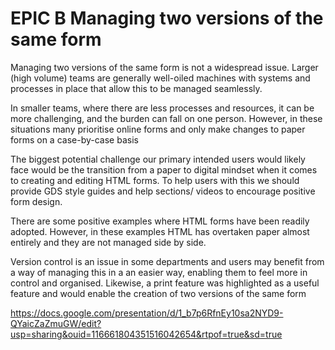 # EPIC B Managing two versions of the same form

Managing two versions of the same form is not a widespread issue. Larger (high volume) teams are generally well-oiled machines with systems and processes in place that allow this to be managed seamlessly. 

In smaller teams, where there are less processes and resources, it can be more challenging, and the burden can fall on one person. However, in these situations many prioritise online forms and only make changes to paper forms on a case-by-case basis 

The biggest potential challenge our primary intended users would likely face would be the transition from a paper to digital mindset when it comes to creating and editing HTML forms. To help users with this we should provide GDS style guides and help sections/ videos to encourage positive form design. 

There are some positive examples where HTML forms have been readily adopted. However, in these examples HTML has overtaken paper almost entirely and they are not managed side by side.  

Version control is an issue in some departments and users may benefit from a way of managing this in a an easier way, enabling them to feel more in control and organised. Likewise, a print feature was highlighted as a useful feature and would enable the creation of two versions of the same form 

https://docs.google.com/presentation/d/1_b7p6RfnEy10sa2NYD9-QYaicZaZmuGW/edit?usp=sharing&ouid=116661804351516042654&rtpof=true&sd=true
